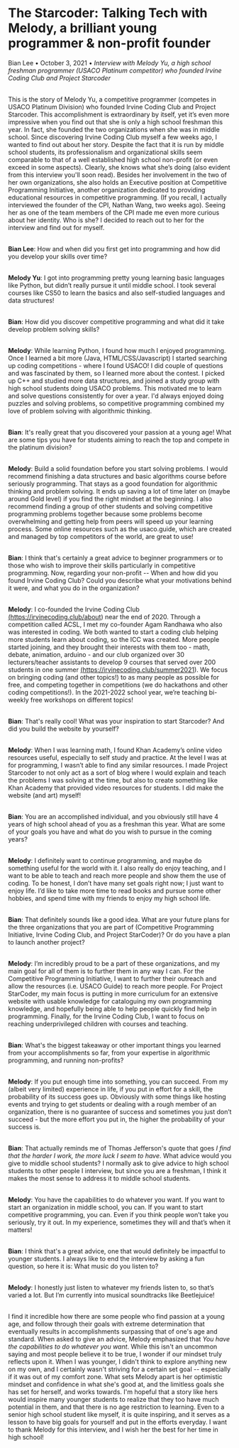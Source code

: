 <h1>The Starcoder: Talking Tech with Melody, a brilliant young programmer & non-profit founder</h1>

<div style="margin-top:12px;">Bian Lee • October 3, 2021 • <i>Interview with Melody Yu, a high school freshman programmer (USACO Platinum competitor) who founded Irvine Coding Club and Project Starcoder</i></div>

<br/>This is the story of Melody Yu, a competitive programmer (competes in USACO Platinum Division) who founded Irvine Coding Club and Project Starcoder. This accomplishment is extraordinary by itself, yet it’s even more impressive when you find out that she is only a high school freshman this year. In fact, she founded the two organizations when she was in middle school. Since discovering Irvine Coding Club myself a few weeks ago, I wanted to find out about her story. Despite the fact that it is run by middle school students, its professionalism and organizational skills seem comparable to that of a well established high school non-profit (or even exceed in some aspects). Clearly, she knows what she’s doing (also evident from this interview you'll soon read). Besides her involvement in the two of her own organizations, she also holds an Executive position at Competitive Programming Initiative, another organization dedicated to providing educational resources in competitive programming. (If you recall, I actually interviewed the founder of the CPI, Nathan Wang, two weeks ago). Seeing her as one of the team members of the CPI made me even more curious about her identity. Who is she? I decided to reach out to her for the interview and find out for myself.

<br/><b>Bian Lee</b>: How and when did you first get into programming and how did you develop your skills over time?

<br/><b>Melody Yu</b>: I got into programming pretty young learning basic languages like Python, but didn’t really pursue it until middle school. I took several courses like CS50 to learn the basics and also self-studied languages and data structures!

<br/><b>Bian</b>: How did you discover competitive programming and what did it take develop problem solving skills?

<br/><b>Melody</b>: While learning Python, I found how much I enjoyed programming. Once I learned a bit more (Java, HTML/CSS/Javascript) I started searching up coding competitions - where I found USACO! I did couple of questions and was fascinated by them, so I learned more about the contest. I picked up C++ and studied more data structures, and joined a study group with high school students doing USACO problems. This motivated me to learn and solve questions consistently for over a year. I'd always enjoyed doing puzzles and solving problems, so competitive programming combined my love of problem solving with algorithmic thinking.

<br/><b>Bian</b>: It's really great that you discovered your passion at a young age! What are some tips you have for students aiming to reach the top and compete in the platinum division?

<br/><b>Melody</b>: Build a solid foundation before you start solving problems. I would recommend finishing a data structures and basic algorithms course before seriously programming. That stays as a good foundation for algorithmic thinking and problem solving. It ends up saving a lot of time later on (maybe around Gold level) if you find the right mindset at the beginning. I also recommend finding a group of other students and solving competitive programming problems together because some problems become overwhelming and getting help from peers will speed up your learning process. Some online resources such as the usaco.guide, which are created and managed by top competitors of the world, are great to use!

<br/><b>Bian</b>: I think that's certainly a great advice to beginner programmers or to those who wish to improve their skills particularly in competitive programming. Now, regarding your non-profit -- When and how did you found Irvine Coding Club? Could you describe what your motivations behind it were, and what you do in the organization?

<br/><b>Melody</b>: I co-founded the Irvine Coding Club <a href="https://irvinecoding.club/about" target="_blank">(https://irvinecoding.club/about)</a> near the end of 2020. Through a competition called ACSL, I met my co-founder Agam Randhawa who also was interested in coding. We both wanted to start a coding club helping more students learn about coding, so the ICC was created. More people started joining, and they brought their interests with them too - math, debate, animation, arduino - and our club organized over 30 lecturers/teacher assistants to develop 9 courses that served over 200 students in one summer <a href="https://irvinecoding.club/summer2021" target="_blank">(https://irvinecoding.club/summer2021)</a>. We focus on bringing coding (and other topics!) to as many people as possible for free, and competing together in competitions (we do hackathons and other coding competitions!). In the 2021-2022 school year, we’re teaching bi-weekly free workshops on different topics!

<br/><b>Bian</b>: That's really cool! What was your inspiration to start Starcoder? And did you build the website by yourself?

<br/><b>Melody</b>: When I was learning math, I found Khan Academy’s online video resources useful, especially to self study and practice. At the level I was at for programming, I wasn’t able to find any similar resources. I made Project Starcoder to not only act as a sort of blog where I would explain and teach the problems I was solving at the time, but also to create something like Khan Academy that provided video resources for students. I did make the website (and art) myself!

<br/><b>Bian</b>: You are an accomplished individual, and you obviously still have 4 years of high school ahead of you as a freshman this year. What are some of your goals you have and what do you wish to pursue in the coming years?

<br/><b>Melody</b>: I definitely want to continue programming, and maybe do something useful for the world with it. I also really do enjoy teaching, and I want to be able to teach and reach more people and show them the use of coding. To be honest, I don’t have many set goals right now; I just want to enjoy life. I’d like to take more time to read books and pursue some other hobbies, and spend time with my friends to enjoy my high school life.

<br/><b>Bian</b>: That definitely sounds like a good idea. What are your future plans for the three organizations that you are part of (Competitive Programming Initiative, Irvine Coding Club, and Project StarCoder)? Or do you have a plan to launch another project?

<br/><b>Melody</b>: I’m incredibly proud to be a part of these organizations, and my main goal for all of them is to further them in any way I can. For the Competitive Programming Initiative, I want to further their outreach and allow the resources (i.e. USACO Guide) to reach more people. For Project StarCoder, my main focus is putting in more curriculum for an extensive website with usable knowledge for cataloguing my own programming knowledge, and hopefully being able to help people quickly find help in programming. Finally, for the Irvine Coding Club, I want to focus on reaching underprivileged children with courses and teaching.

<br/><b>Bian</b>: What's the biggest takeaway or other important things you learned from your accomplishments so far, from your expertise in algorithmic programming, and running non-profits?

<br/><b>Melody</b>: If you put enough time into something, you can succeed. From my (albeit very limited) experience in life, if you put in effort for a skill, the probability of its success goes up. Obviously with some things like hosting events and trying to get students or dealing with a rough member of an organization, there is no guarantee of success and sometimes you just don’t succeed - but the more effort you put in, the higher the probability of your success is.

<br/><b>Bian</b>: That actually reminds me of Thomas Jefferson's quote that goes <i>I find that the harder I work, the more luck I seem to have</i>. What advice would you give to middle school students? I normally ask to give advice to high school students to other people I interview, but since you are a freshman, I think it makes the most sense to address it to middle school students.

<br/><b>Melody</b>: You have the capabilities to do whatever you want. If you want to start an organization in middle school, you can. If you want to start competitive programming, you can. Even if you think people won’t take you seriously, try it out. In my experience, sometimes they will and that’s when it matters!

<br/><b>Bian</b>: I think that's a great advice, one that would definitely be impactful to younger students. I always like to end the interview by asking a fun question, so here it is: What music do you listen to?

<br/><b>Melody</b>: I honestly just listen to whatever my friends listen to, so that’s varied a lot. But I’m currently into musical soundtracks like Beetlejuice!

<br/>I find it incredible how there are some people who find passion at a young age, and follow through their goals with extreme determination that eventually results in accomplishments surpassing that of one's age and standard. When asked to give an advice, Melody emphasized that <i>You have the capabilities to do whatever you want</i>. While this isn't an uncommon saying and most people believe it to be true, I wonder if our mindset truly reflects upon it. When I was younger, I didn't think to explore anything new on my own, and I certainly wasn't striving for a certain set goal -- especially if it was out of my comfort zone. What sets Melody apart is her optimistic mindset and confidence in what she's good at, and the limitless goals she has set for herself, and works towards. I'm hopeful that a story like hers would inspire many younger students to realize that they too have much potential in them, and that there is no age restriction to learning. Even to a senior high school student like myself, it is quite inspiring, and it serves as a lesson to have big goals for yourself and put in the efforts everyday. I want to thank Melody for this interview, and I wish her the best for her time in high school!

